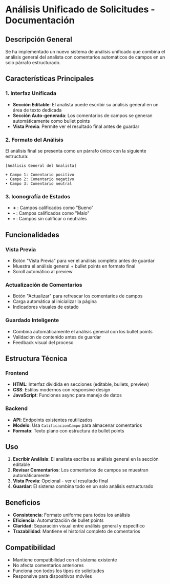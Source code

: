 # Análisis Unificado de Solicitudes - Documentación

## Descripción General

Se ha implementado un nuevo sistema de análisis unificado que combina el análisis general del analista con comentarios automáticos de campos en un solo párrafo estructurado.

## Características Principales

### 1. Interfaz Unificada
- **Sección Editable**: El analista puede escribir su análisis general en un área de texto dedicada
- **Sección Auto-generada**: Los comentarios de campos se generan automáticamente como bullet points
- **Vista Previa**: Permite ver el resultado final antes de guardar

### 2. Formato del Análisis
El análisis final se presenta como un párrafo único con la siguiente estructura:

```
[Análisis General del Analista]

+ Campo 1: Comentario positivo
- Campo 2: Comentario negativo
• Campo 3: Comentario neutral
```

### 3. Iconografía de Estados
- **+** : Campos calificados como "Bueno"
- **-** : Campos calificados como "Malo"  
- **•** : Campos sin calificar o neutrales

## Funcionalidades

### Vista Previa
- Botón "Vista Previa" para ver el análisis completo antes de guardar
- Muestra el análisis general + bullet points en formato final
- Scroll automático al preview

### Actualización de Comentarios
- Botón "Actualizar" para refrescar los comentarios de campos
- Carga automática al inicializar la página
- Indicadores visuales de estado

### Guardado Inteligente
- Combina automáticamente el análisis general con los bullet points
- Validación de contenido antes de guardar
- Feedback visual del proceso

## Estructura Técnica

### Frontend
- **HTML**: Interfaz dividida en secciones (editable, bullets, preview)
- **CSS**: Estilos modernos con responsive design
- **JavaScript**: Funciones async para manejo de datos

### Backend
- **API**: Endpoints existentes reutilizados
- **Modelo**: Usa `CalificacionCampo` para almacenar comentarios
- **Formato**: Texto plano con estructura de bullet points

## Uso

1. **Escribir Análisis**: El analista escribe su análisis general en la sección editable
2. **Revisar Comentarios**: Los comentarios de campos se muestran automáticamente
3. **Vista Previa**: Opcional - ver el resultado final
4. **Guardar**: El sistema combina todo en un solo análisis estructurado

## Beneficios

- **Consistencia**: Formato uniforme para todos los análisis
- **Eficiencia**: Automatización de bullet points
- **Claridad**: Separación visual entre análisis general y específico
- **Trazabilidad**: Mantiene el historial completo de comentarios

## Compatibilidad

- Mantiene compatibilidad con el sistema existente
- No afecta comentarios anteriores
- Funciona con todos los tipos de solicitudes
- Responsive para dispositivos móviles 